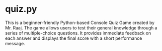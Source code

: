 # quiz.py
This is a beginner-friendly Python-based Console Quiz Game created by Mr. Raaj. The game allows users to test their general knowledge through a series of multiple-choice questions. It provides immediate feedback on each answer and displays the final score with a short performance message.  
